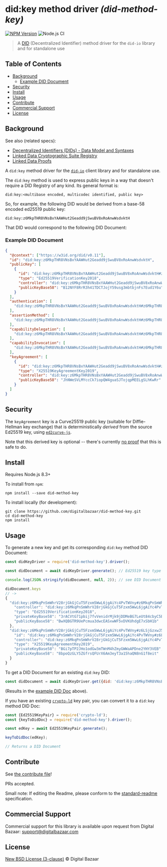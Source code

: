 # did:key method driver _(did-method-key)_

[![NPM Version](https://img.shields.io/npm/v/did-method-key.svg?style=flat-square)](https://npm.im/did-method-key)
![Node.js CI](https://github.com/digitalbazaar/did-method-key-js/workflows/Node.js%20CI/badge.svg)

> A [DID](https://w3c-ccg.github.io/did-spec/) (Decentralized Identifier) method driver for the `did-io` library and for standalone use

## Table of Contents

- [Background](#background)
  * [Example DID Document](#example-did-document)
- [Security](#security)
- [Install](#install)
- [Usage](#usage)
- [Contribute](#contribute)
- [Commercial Support](#commercial-support)
- [License](#license)

## Background

See also (related specs):

* [Decentralized Identifiers (DIDs) - Data Model and Syntaxes](https://w3c-ccg.github.io/did-spec/)
* [Linked Data Cryptographic Suite Registry](https://w3c-ccg.github.io/ld-cryptosuite-registry/)
* [Linked Data Proofs](https://w3c-dvcg.github.io/ld-proofs/)

A `did:key` method driver for the [`did-io`](https://github.com/digitalbazaar/did-io)
client library and for standalone use.

The `did:key` method is used to express public keys in a way that doesn't
require a DID Registry of any kind. Its general format is:

```
did:key:<multibase encoded, multicodec identified, public key>
```

So, for example, the following DID would be derived from a base-58 encoded
ed25519 public key:

```
did:key:z6MkpTHR8VNsBxYAAWHut2Geadd9jSwuBV8xRoAnwWsdvktH
```

That DID would correspond to the following DID Document:

### Example DID Document

```json
{
  "@context": ["https://w3id.org/did/v0.11"],
  "id": "did:key:z6MkpTHR8VNsBxYAAWHut2Geadd9jSwuBV8xRoAnwWsdvktH",
  "publicKey": [
    {
      "id": "did:key:z6MkpTHR8VNsBxYAAWHut2Geadd9jSwuBV8xRoAnwWsdvktH#z6MkpTHR8VNsBxYAAWHut2Geadd9jSwuBV8xRoAnwWsdvktH",
      "type": "Ed25519VerificationKey2018",
      "controller": "did:key:z6MkpTHR8VNsBxYAAWHut2Geadd9jSwuBV8xRoAnwWsdvktH",
      "publicKeyBase58": "B12NYF8RrR3h41TDCTJojY59usg3mbtbjnFs7Eud1Y6u"
    }
  ],
  "authentication": [
    "did:key:z6MkpTHR8VNsBxYAAWHut2Geadd9jSwuBV8xRoAnwWsdvktH#z6MkpTHR8VNsBxYAAWHut2Geadd9jSwuBV8xRoAnwWsdvktH"
  ],
  "assertionMethod": [
    "did:key:z6MkpTHR8VNsBxYAAWHut2Geadd9jSwuBV8xRoAnwWsdvktH#z6MkpTHR8VNsBxYAAWHut2Geadd9jSwuBV8xRoAnwWsdvktH"
  ],
  "capabilityDelegation": [
    "did:key:z6MkpTHR8VNsBxYAAWHut2Geadd9jSwuBV8xRoAnwWsdvktH#z6MkpTHR8VNsBxYAAWHut2Geadd9jSwuBV8xRoAnwWsdvktH"
  ],
  "capabilityInvocation": [
    "did:key:z6MkpTHR8VNsBxYAAWHut2Geadd9jSwuBV8xRoAnwWsdvktH#z6MkpTHR8VNsBxYAAWHut2Geadd9jSwuBV8xRoAnwWsdvktH"
  ],
  "keyAgreement": [
    {
      "id": "did:key:z6MkpTHR8VNsBxYAAWHut2Geadd9jSwuBV8xRoAnwWsdvktH#zBzoR5sqFgi6q3iFia8JPNfENCpi7RNSTKF7XNXX96SBY4",
      "type": "X25519KeyAgreementKey2019",
      "controller": "did:key:z6MkpTHR8VNsBxYAAWHut2Geadd9jSwuBV8xRoAnwWsdvktH",
      "publicKeyBase58": "JhNWeSVLMYccCk7iopQW4guaSJTojqpMEELgSLhKwRr"
    }
  ]
}
```

## Security

The `keyAgreement` key is a Curve25519 public key (suitable for
Diffie-Hellman key exchange) that is deterministically _derived_ from the source
Ed25519 key, using  [`ed2curve-js`](https://github.com/dchest/ed2curve-js).

Note that this derived key is optional -- there's currently
[no proof](https://crypto.stackexchange.com/questions/3260/using-same-keypair-for-diffie-hellman-and-signing/3311#3311)
that this is safe to do.

## Install

Requires Node.js 8.3+

To install from `npm`:

```
npm install --save did-method-key
```

To install locally (for development):

```
git clone https://github.com/digitalbazaar/did-method-key.git
cd did-method-key
npm install
```

## Usage

To generate a new key and get its corresponding `did:key` method DID Document:

```js
const didKeyDriver = require('did-method-key').driver();

const didDocument = await didKeyDriver.generate(); // Ed25519 key type by default

console.log(JSON.stringify(didDocument, null, 2)); // see DID Document above

didDocument.keys
// -> 
{
  "did:key:z6MkqPnSmWhrV28rjGkGjCuT5Fzxm5WwL6jgAiYc4PvTWVny#z6MkqPnSmWhrV28rjGkGjCuT5Fzxm5WwL6jgAiYc4PvTWVny": {
    "controller": "did:key:z6MkqPnSmWhrV28rjGkGjCuT5Fzxm5WwL6jgAiYc4PvTWVny",
    "type": "Ed25519VerificationKey2018",
    "privateKeyBase58": "3rACVtG71pbij7fvVenidrMjk9jDDMeBG7LeUt84cbyC5BCcAgyrpaDzGHAn38snSXbGKkNhaRKVMvSyt4bpAxgy",
    "publicKeyBase58": "BwXQBGTR9UePcmua3dwcEASxwWF5vDVKUhdgE7xSbH1b"
  },
  "did:key:z6MkqPnSmWhrV28rjGkGjCuT5Fzxm5WwL6jgAiYc4PvTWVny#z6LSjGzxwJ5CdYH1mFFAn8NUQkyXW7zAGcFrTP5pGifBr2Ve": {
    "id": "did:key:z6MkqPnSmWhrV28rjGkGjCuT5Fzxm5WwL6jgAiYc4PvTWVny#z6LSjGzxwJ5CdYH1mFFAn8NUQkyXW7zAGcFrTP5pGifBr2Ve",
    "controller": "did:key:z6MkqPnSmWhrV28rjGkGjCuT5Fzxm5WwL6jgAiYc4PvTWVny",
    "type": "X25519KeyAgreementKey2019",
    "privateKeyBase58": "BGi7pTP2JHo1odGw3mTWnM4hZmyGWWaAPDne2YHY3VEB",
    "publicKeyBase58": "8bpoQzGLY5ZGfrsQFUrX6Am3eyT3a15haQN8nG1f8eit"
  }
}
```

To get a DID Document for an existing `did:key` DID:

```js
const didDocument = await didKeyDriver.get({did: 'did:key:z6MkpTHR8VNsBxYAAWHut2Geadd9jSwuBV8xRoAnwWsdvktH'});
```

(Results in the [example DID Doc](#example-did-document) above).

If you have an existing [`crypto-ld`](https://github.com/digitalbazaar/crypto-ld)
key pair, you can convert it to a `did:key` method DID Doc:

```js
const {Ed25519KeyPair} = require('crypto-ld');
const {keyToDidDoc} = require('did-method-key').driver();

const edKey = await Ed25519KeyPair.generate();

keyToDidDoc(edKey);

// Returns a DID Document
```

## Contribute

See [the contribute file](https://github.com/digitalbazaar/bedrock/blob/master/CONTRIBUTING.md)!

PRs accepted.

Small note: If editing the Readme, please conform to the
[standard-readme](https://github.com/RichardLitt/standard-readme) specification.

## Commercial Support

Commercial support for this library is available upon request from
Digital Bazaar: support@digitalbazaar.com

## License

[New BSD License (3-clause)](LICENSE) © Digital Bazaar
